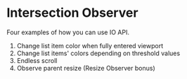 # Intersection Observer

Four examples of how you can use IO API.

1. Change list item color when fully entered viewport
2. Change list items' colors depending on threshold values
3. Endless scroll
4. Observe parent resize (Resize Observer bonus)
